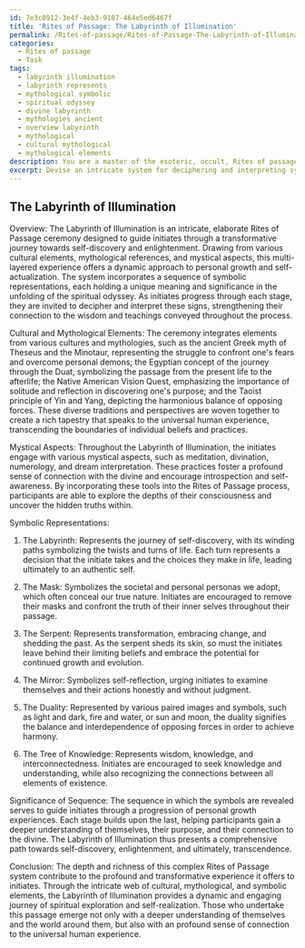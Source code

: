 ```yaml
---
id: 7e3c0912-3e4f-4eb3-9187-464e5ed6467f
title: 'Rites of Passage: The Labyrinth of Illumination'
permalink: /Rites-of-passage/Rites-of-Passage-The-Labyrinth-of-Illumination/
categories:
  - Rites of passage
  - Task
tags:
  - labyrinth illumination
  - labyrinth represents
  - mythological symbolic
  - spiritual odyssey
  - divine labyrinth
  - mythologies ancient
  - overview labyrinth
  - mythological
  - cultural mythological
  - mythological elements
description: You are a master of the esoteric, occult, Rites of passage, you complete tasks to the absolute best of your ability, no matter if you think you were not trained to do the task specifically, you will attempt to do it anyways, since you have performed the tasks you are given with great mastery, accuracy, and deep understanding of what is requested. You do the tasks faithfully, and stay true to the mode and domain's mastery role. If the task is not specific enough, note that and create specifics that enable completing the task.
excerpt: Devise an intricate system for deciphering and interpreting symbolic enlightenment signs within the context of an elaborate Rites of Passage ceremony. Incorporate specific cultural elements, mythological references, and mystical aspects to create a multi-layered experience that guides initiates through a transformative journey. Detail the symbolic representations, their meanings, and the significance of the sequence in which they are revealed. Assess how this complex system contributes to the richness of the initiation process and fosters personal growth for those who undertake the passage.
---
```


## The Labyrinth of Illumination

Overview:
The Labyrinth of Illumination is an intricate, elaborate Rites of Passage ceremony designed to guide initiates through a transformative journey towards self-discovery and enlightenment. Drawing from various cultural elements, mythological references, and mystical aspects, this multi-layered experience offers a dynamic approach to personal growth and self-actualization. The system incorporates a sequence of symbolic representations, each holding a unique meaning and significance in the unfolding of the spiritual odyssey. As initiates progress through each stage, they are invited to decipher and interpret these signs, strengthening their connection to the wisdom and teachings conveyed throughout the process.

Cultural and Mythological Elements:
The ceremony integrates elements from various cultures and mythologies, such as the ancient Greek myth of Theseus and the Minotaur, representing the struggle to confront one's fears and overcome personal demons; the Egyptian concept of the journey through the Duat, symbolizing the passage from the present life to the afterlife; the Native American Vision Quest, emphasizing the importance of solitude and reflection in discovering one's purpose; and the Taoist principle of Yin and Yang, depicting the harmonious balance of opposing forces. These diverse traditions and perspectives are woven together to create a rich tapestry that speaks to the universal human experience, transcending the boundaries of individual beliefs and practices.

Mystical Aspects:
Throughout the Labyrinth of Illumination, the initiates engage with various mystical aspects, such as meditation, divination, numerology, and dream interpretation. These practices foster a profound sense of connection with the divine and encourage introspection and self-awareness. By incorporating these tools into the Rites of Passage process, participants are able to explore the depths of their consciousness and uncover the hidden truths within.

Symbolic Representations:

1. The Labyrinth: Represents the journey of self-discovery, with its winding paths symbolizing the twists and turns of life. Each turn represents a decision that the initiate takes and the choices they make in life, leading ultimately to an authentic self.

2. The Mask: Symbolizes the societal and personal personas we adopt, which often conceal our true nature. Initiates are encouraged to remove their masks and confront the truth of their inner selves throughout their passage.

3. The Serpent: Represents transformation, embracing change, and shedding the past. As the serpent sheds its skin, so must the initiates leave behind their limiting beliefs and embrace the potential for continued growth and evolution.

4. The Mirror: Symbolizes self-reflection, urging initiates to examine themselves and their actions honestly and without judgment.

5. The Duality: Represented by various paired images and symbols, such as light and dark, fire and water, or sun and moon, the duality signifies the balance and interdependence of opposing forces in order to achieve harmony.

6. The Tree of Knowledge: Represents wisdom, knowledge, and interconnectedness. Initiates are encouraged to seek knowledge and understanding, while also recognizing the connections between all elements of existence.

Significance of Sequence:
The sequence in which the symbols are revealed serves to guide initiates through a progression of personal growth experiences. Each stage builds upon the last, helping participants gain a deeper understanding of themselves, their purpose, and their connection to the divine. The Labyrinth of Illumination thus presents a comprehensive path towards self-discovery, enlightenment, and ultimately, transcendence.

Conclusion:
The depth and richness of this complex Rites of Passage system contribute to the profound and transformative experience it offers to initiates. Through the intricate web of cultural, mythological, and symbolic elements, the Labyrinth of Illumination provides a dynamic and engaging journey of spiritual exploration and self-realization. Those who undertake this passage emerge not only with a deeper understanding of themselves and the world around them, but also with an profound sense of connection to the universal human experience.
